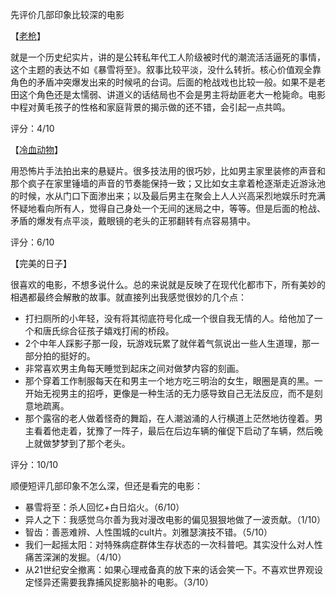 先评价几部印象比较深的电影

【[老枪](https://movie.douban.com/subject/33458979/)】

就是一个历史纪实片，讲的是公转私年代工人阶级被时代的潮流活活逼死的事情，这个主题的表达不如《暴雪将至》。叙事比较平淡，没什么转折。核心价值观全靠角色的矛盾冲突爆发出来的时候吼的台词。后面的枪战戏也比较一般。如果不是老田这个角色还是太懦弱、讲道义的话结局也不会是男主将劫匪老大一枪毙命。电影中程对黄毛孩子的性格和家庭背景的揭示做的还不错，会引起一点共鸣。

评分：4/10

【[冷血动物](https://movie.douban.com/subject/35603697/)】

用恐怖片手法拍出来的悬疑片。很多技法用的很巧妙，比如男主家里装修的声音和那个疯子在家里锤墙的声音的节奏能保持一致；又比如女主拿着枪逐渐走近游泳池的时候，水从门口下面渗出来；以及最后男主在聚会上人人兴高采烈地娱乐时充满怀疑地看向所有人，觉得自己身处一个无间的迷局之中，等等。但是后面的枪战、矛盾的爆发有点平淡，戴眼镜的老头的正邪翻转有点容易猜中。

评分：6/10

【完美的日子】

很喜欢的电影，不想多说什么。总的来说就是反映了在现代化都市下，所有美妙的相遇都最终会解散的故事。就直接列出我感觉很妙的几个点：

- 打扫厕所的小年轻，没有将其彻底符号化成一个很自我无情的人。给他加了一个和唐氏综合征孩子嬉戏打闹的桥段。
- 2个中年人踩影子那一段，玩游戏玩累了就伴着气氛说出一些人生道理，那一部分拍的挺好的。
- 非常喜欢男主角每天睡觉到起床之间对做梦内容的刻画。
- 那个穿着工作制服每天在和男主一个地方吃三明治的女生，眼圈是真的黑。一开始无视男主的招呼，更像是一种生活的无力感导致自己无法反应，而不是刻意地疏离。
- 那个露宿的老人做着怪奇的舞蹈，在人潮汹涌的人行横道上茫然地彷徨着。男主看着他走着，犹豫了一阵子，最后在后边车辆的催促下启动了车辆，然后晚上就做梦梦到了那个老头。

评分：10/10



顺便短评几部印象不怎么深，但还是看完的电影：

- 暴雪将至：杀人回忆+白日焰火。（6/10）
- 异人之下：我感觉乌尔善为我对漫改电影的偏见狠狠地做了一波贡献。（1/10）
- 智齿：善恶难辨、人性围城的cult片。刘雅瑟演技不错。（5/10）
- 我们一起摇太阳：对特殊病症群体生存状态的一次科普吧。其实没什么对人性痛苦深渊的发掘。（4/10）
- 从21世纪安全撤离：如果心理戒备真的放下来的话会笑一下。不喜欢世界观设定怪异还需要我靠捕风捉影脑补的电影。（3/10）